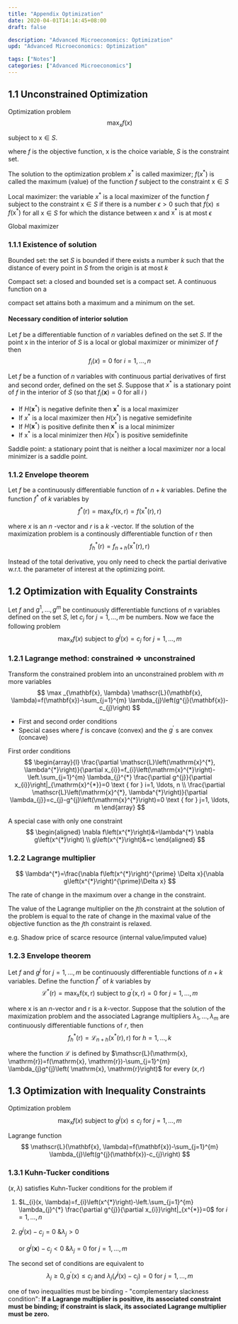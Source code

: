 ```yaml
---
title: "Appendix Optimization"
date: 2020-04-01T14:14:45+08:00
draft: false

description: "Advanced Microeconomics: Optimization"
upd: "Advanced Microeconomics: Optimization"

tags: ["Notes"]
categories: ["Advanced Microeconomics"]
---
```


<!--more-->

## 1.1 Unconstrained Optimization 

Optimization problem
$$
\max _{x} f(x)
$$

subject to $\mathrm{x} \in S$. 

where $f$ is the objective function, x is the choice variable, $S$ is the constraint set.

The solution to the optimization problem $x^{*}$ is called maximizer; $f\left(x^{*}\right)$ is called the maximum (value) of the function $f$ subject to the constraint $\mathrm{x} \in S$ 

Local maximizer: the variable $x^{*}$ is a local maximizer of the function $f$ subject to the constraint $\mathrm{x} \in S$ if there is a number $\epsilon>0$ such that $f(\mathrm{x}) \leq f\left(\mathrm{x}^{*}\right)$ for all $\mathrm{x} \in S$ for which the distance between $\mathrm{x}$ and $\mathrm{x}^{*}$ is at most $\epsilon$ 

Global maximizer

### 1.1.1 Existence of solution

Bounded set: the set $S$ is bounded if there exists a number $k$ such that the 
distance of every point in $S$ from the origin is at most $k$

Compact set: a closed and bounded set is a compact set. A continuous function on a 

compact set attains both a maximum and a minimum on the set.

#### Necessary condition of interior solution

Let $f$ be a differentiable function of $n$ variables defined on the set $S$. If the point x in the interior of $S$ is a local or global maximizer or minimizer of $f$ then
$$
f_{i}(x)=0 \text { for } i=1, \ldots, n
$$

Let $f$ be a function of $n$ variables with continuous partial derivatives of first and second order, defined on the set $S$. Suppose that $x^{*}$ is a stationary point of $f$ in the interior of $S$ (so that $f_{i}(\mathbf{x})=0$ for all $i$ )

- If $H\left(\mathbf{x}^{*}\right)$ is negative definite then $\mathbf{x}^{*}$ is a local maximizer
- If $x^{*}$ is a local maximizer then $H\left(x^{*}\right)$ is negative semidefinite
- If $H\left(\mathbf{x}^{*}\right)$ is positive definite then $\mathbf{x}^{*}$ is a local minimizer
- If $\mathrm{x}^{*}$ is a local minimizer then $H\left(\mathrm{x}^{*}\right)$ is positive semidefinite

Saddle point: a stationary point that is neither a local maximizer nor a local minimizer is a saddle point.

### 1.1.2 Envelope theorem

Let $f$ be a continuously differentiable function of $n+k$ variables. Define the function $f^{*}$ of $k$ variables by
$$
f^{*}(\mathrm{r})=\max _{\mathrm{x}} \mathrm{f}(\mathrm{x}, \mathrm{r})=f\left(\mathrm{x}^{*}(\mathrm{r}), \mathrm{r}\right)
$$

where $x$ is an $n$ -vector and $r$ is a $k$ -vector. If the solution of the maximization problem is a continously differentiable function of $\mathrm{r}$ then
$$
f_{h}^{*}(\mathrm{r})=f_{n+h}\left(\mathrm{x}^{*}(\mathrm{r}), \mathrm{r}\right)
$$

Instead of the total derivative, you only need to check the partial derivative w.r.t. the parameter of interest at the optimizing point.

## 1.2 Optimization with Equality Constraints

Let $f$ and $g^{1}, \ldots, g^{m}$ be continuously differentiable functions of $n$ variables defined on the set $S$, let $c_{j}$ for $j=1, \ldots, m$ be numbers. Now we face the following problem
$$
\max _{x} f(x) \text { subject to } g^{j}(x)=c_{j} \text { for } j=1, \ldots, m
$$

### 1.2.1 Lagrange method: constrained $\Rightarrow$ unconstrained

Transform the constrained problem into an unconstrained problem with $m$ more variables
$$
\max _{\mathbf{x}, \lambda} \mathscr{L}(\mathbf{x}, \lambda)=f(\mathbf{x})-\sum_{j=1}^{m} \lambda_{j}\left(g^{j}(\mathbf{x})-c_{j}\right)
$$

- First and second order conditions
- Special cases where $f$ is concave (convex) and the $g^{\prime}$ s are convex (concave)

First order conditions
$$
\begin{array}{l}
\frac{\partial \mathscr{L}\left(\mathrm{x}^{*}, \lambda^{*}\right)}{\partial x_{i}}=f_{i}\left(\mathrm{x}^{*}\right)-\left.\sum_{j=1}^{m} \lambda_{j}^{*} \frac{\partial g^{j}}{\partial x_{i}}\right|_{\mathrm{x}^{*}}=0 \text { for } i=1, \ldots, n \\
\frac{\partial \mathscr{L}\left(\mathrm{x}^{*}, \lambda^{*}\right)}{\partial \lambda_{j}}=c_{j}-g^{j}\left(\mathrm{x}^{*}\right)=0 \text { for } j=1, \ldots, m
\end{array}
$$

A special case with only one constraint
$$
\begin{aligned}
\nabla f\left(x^{*}\right)&=\lambda^{*} \nabla g\left(x^{*}\right) \\
g\left(x^{*}\right)&=c
\end{aligned}
$$

### 1.2.2 Lagrange multiplier

$$
\lambda^{*}=\frac{\nabla f\left(x^{*}\right)^{\prime} \Delta x}{\nabla g\left(x^{*}\right)^{\prime}\Delta x}
$$

The rate of change in the maximum over a change in the constraint.

The value of the Lagrange multiplier on the $j$th constraint at the solution of the problem is equal to the rate of change in the maximal value of the objective function as the $j$th constraint is relaxed. 

e.g. Shadow price of scarce resource (internal value/imputed value)

### 1.2.3 Envelope theorem

Let $f$ and $g^{j}$ for $j=1, \ldots, m$ be continuously differentiable functions of $n+k$ variables. Define the function $f^{*}$ of $k$ variables by
$$
\mathscr{L}^{*}(\mathrm{r})=\max _{\mathrm{x}} \mathrm{f}(\mathrm{x}, \mathrm{r}) \text { subject to } g^{\prime}(\mathrm{x}, \mathrm{r})=0 \text { for } j=1, \ldots, m
$$

where x is an $n$-vector and $\mathrm{r}$ is a $k$-vector. Suppose that the solution of the maximization problem and the associated Lagrange multipliers $\lambda_{1}, \ldots, \lambda_{m}$ are continuously differentiable functions of $r,$ then
$$
f_{h}^{*}(\mathrm{r})=\mathscr{L}_{n+h}\left(\mathrm{x}^{*}(\mathrm{r}), \mathrm{r}\right) \text { for } h=1, \ldots, k
$$

where the function $\mathscr{L}$ is defined by $\mathscr{L}(\mathrm{x}, \mathrm{r})=f(\mathrm{x}, \mathrm{r})-\sum_{j=1}^{m} \lambda_{j}g^{j}\left( \mathrm{x}, \mathrm{r}\right)$ for every $(x, r)$

## 1.3 Optimization with Inequality Constraints

Optimization problem
$$
\max _{x} f(x) \text { subject to } g^{j}(x) \leq c_{j} \text { for } j=1, \ldots, m
$$

Lagrange function
$$
\mathscr{L}(\mathbf{x}, \lambda)=f(\mathbf{x})-\sum_{j=1}^{m} \lambda_{j}\left(g^{j}(\mathbf{x})-c_{j}\right)
$$

### 1.3.1 Kuhn-Tucker conditions

$(x, \lambda)$ satisfies Kuhn-Tucker conditions for the problem if

1. $L_{i}(x, \lambda)=f_{i}\left(x^{*}\right)-\left.\sum_{j=1}^{m} \lambda_{j}^{*} \frac{\partial g^{j}}{\partial x_{i}}\right|_{x^{*}}=0$ for $i=1, \ldots, n$

2. $g^{j}(x)-c_{j}=0 \text{ \& } \lambda_{j} > 0$ 

    or $g^{j}(\mathbf{x})-c_{j}<0 \text{ \& } \lambda_{j}=0$ for $j=1, \ldots, m$ 

The second set of conditions are equivalent to
$$
\lambda_{j} \geq 0, g^{\prime}(\mathrm{x}) \leq c_{j} \text { and } \lambda_{j}\left(\mathscr{f}^{j}(\mathrm{x})-\mathrm{c}_{j}\right)=0 \text { for } j=1, \ldots, m
$$

one of two inequalities must be binding - "complementary slackness condition": **If a Lagrange multiplier is positive, its associated constraint must be binding; if constraint is slack, its associated Lagrange multiplier must be zero.**

